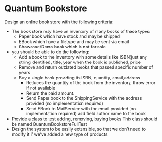 # Quantum Bookstore

Design an online book store with the following criteria:
- The book store may have an inventory of many books of these types:
  - Paper book which have stock and may be shipped
  - EBook which have a filetype and may be sent via email
  - Showcase/Demo book which is not for sale
- you should be able to do the following:
  - Add a book to the inventory with some details like ISBN(just any string identifier), title, year when the book is published, price
  - Remove and return outdated books that passed specific number of years
  - Buy a single book providing its ISBN, quantity, email,address
    - Reduces the quantity of the book from the inventory, throw error if not available
    - Return the paid amount.
    - Send Paper book to the ShippingService with the address provided (no implementation required)
    - Send EBook to MailService with the email provided (no implementation required) add field author name to the book
- Provide a class to test adding, removing, buying books This class should be named QuantumBookstoreFullTest
- Design the system to be easily extensible, so that we don’t need to modify it if we’ve added a new type of products
